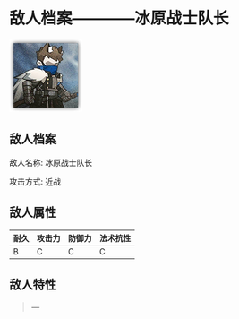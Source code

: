 # 敌人档案————冰原战士队长

![冰原战士队长](./eneIcons/冰原战士队长.png)

## 敌人档案

敌人名称: 冰原战士队长

攻击方式: 近战

## 敌人属性

| 耐久      | 攻击力  | 防御力 | 法术抗性 |
|---------|------|-----|------|
| B | C | C | C |

## 敌人特性
> —
